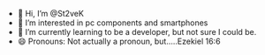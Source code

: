 - 👋 Hi, I’m @St2veK
- 👀 I’m interested in pc components and smartphones
- 🌱 I’m currently learning to be a developer, but not sure I could be.
- 😄 Pronouns: Not actually a pronoun, but.....Ezekiel 16:6

<!---
St2veK/St2veK is a ✨ special ✨ repository because its `README.md` (this file) appears on your GitHub profile.
You can click the Preview link to take a look at your changes.
--->
